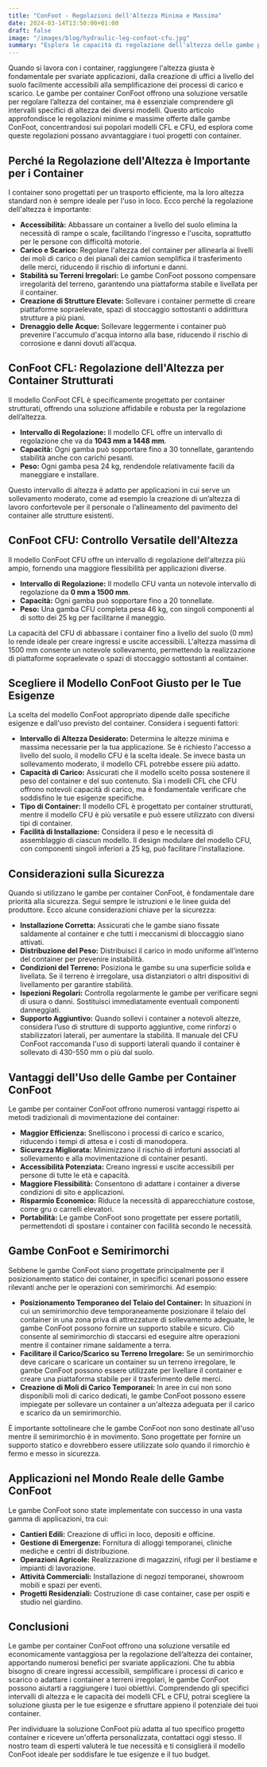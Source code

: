 ```yaml
---
title: "ConFoot - Regolazioni dell'Altezza Minima e Massima"
date: 2024-03-14T13:50:00+01:00
draft: false
image: "/images/blog/hydraulic-leg-confoot-cfu.jpg"
summary: "Esplora le capacità di regolazione dell'altezza delle gambe per container ConFoot, inclusi i modelli CFL e CFU, per ottimizzare la movimentazione e l’accessibilità dei tuoi container."
---
```


Quando si lavora con i container, raggiungere l'altezza giusta è fondamentale per svariate applicazioni, dalla creazione di uffici a livello del suolo facilmente accessibili alla semplificazione dei processi di carico e scarico. Le gambe per container ConFoot offrono una soluzione versatile per regolare l’altezza del container, ma è essenziale comprendere gli intervalli specifici di altezza dei diversi modelli. Questo articolo approfondisce le regolazioni minime e massime offerte dalle gambe ConFoot, concentrandosi sui popolari modelli CFL e CFU, ed esplora come queste regolazioni possano avvantaggiare i tuoi progetti con container.

## Perché la Regolazione dell'Altezza è Importante per i Container

I container sono progettati per un trasporto efficiente, ma la loro altezza standard non è sempre ideale per l'uso in loco. Ecco perché la regolazione dell'altezza è importante:

*   **Accessibilità:** Abbassare un container a livello del suolo elimina la necessità di rampe o scale, facilitando l'ingresso e l'uscita, soprattutto per le persone con difficoltà motorie.
*   **Carico e Scarico:** Regolare l'altezza del container per allinearla ai livelli dei moli di carico o dei pianali dei camion semplifica il trasferimento delle merci, riducendo il rischio di infortuni e danni.
*   **Stabilità su Terreni Irregolari:** Le gambe ConFoot possono compensare irregolarità del terreno, garantendo una piattaforma stabile e livellata per il container.
*   **Creazione di Strutture Elevate:** Sollevare i container permette di creare piattaforme sopraelevate, spazi di stoccaggio sottostanti o addirittura strutture a più piani.
*   **Drenaggio delle Acque:** Sollevare leggermente i container può prevenire l'accumulo d'acqua intorno alla base, riducendo il rischio di corrosione e danni dovuti all’acqua.

## ConFoot CFL: Regolazione dell'Altezza per Container Strutturati

Il modello ConFoot CFL è specificamente progettato per container strutturati, offrendo una soluzione affidabile e robusta per la regolazione dell’altezza.

*   **Intervallo di Regolazione:** Il modello CFL offre un intervallo di regolazione che va da **1043 mm a 1448 mm**.
*   **Capacità:** Ogni gamba può sopportare fino a 30 tonnellate, garantendo stabilità anche con carichi pesanti.
*   **Peso:** Ogni gamba pesa 24 kg, rendendole relativamente facili da maneggiare e installare.

Questo intervallo di altezza è adatto per applicazioni in cui serve un sollevamento moderato, come ad esempio la creazione di un’altezza di lavoro confortevole per il personale o l’allineamento del pavimento del container alle strutture esistenti.

## ConFoot CFU: Controllo Versatile dell'Altezza

Il modello ConFoot CFU offre un intervallo di regolazione dell'altezza più ampio, fornendo una maggiore flessibilità per applicazioni diverse.

*   **Intervallo di Regolazione:** Il modello CFU vanta un notevole intervallo di regolazione da **0 mm a 1500 mm**.
*   **Capacità:** Ogni gamba può sopportare fino a 20 tonnellate.
*   **Peso:** Una gamba CFU completa pesa 46 kg, con singoli componenti al di sotto dei 25 kg per facilitarne il maneggio.

La capacità del CFU di abbassare i container fino a livello del suolo (0 mm) lo rende ideale per creare ingressi e uscite accessibili. L'altezza massima di 1500 mm consente un notevole sollevamento, permettendo la realizzazione di piattaforme sopraelevate o spazi di stoccaggio sottostanti al container.

## Scegliere il Modello ConFoot Giusto per le Tue Esigenze

La scelta del modello ConFoot appropriato dipende dalle specifiche esigenze e dall'uso previsto del container. Considera i seguenti fattori:

*   **Intervallo di Altezza Desiderato:** Determina le altezze minima e massima necessarie per la tua applicazione. Se è richiesto l'accesso a livello del suolo, il modello CFU è la scelta ideale. Se invece basta un sollevamento moderato, il modello CFL potrebbe essere più adatto.
*   **Capacità di Carico:** Assicurati che il modello scelto possa sostenere il peso del container e del suo contenuto. Sia i modelli CFL che CFU offrono notevoli capacità di carico, ma è fondamentale verificare che soddisfino le tue esigenze specifiche.
*   **Tipo di Container:** Il modello CFL è progettato per container strutturati, mentre il modello CFU è più versatile e può essere utilizzato con diversi tipi di container.
*   **Facilità di Installazione:** Considera il peso e le necessità di assemblaggio di ciascun modello. Il design modulare del modello CFU, con componenti singoli inferiori a 25 kg, può facilitare l'installazione.

## Considerazioni sulla Sicurezza

Quando si utilizzano le gambe per container ConFoot, è fondamentale dare priorità alla sicurezza. Segui sempre le istruzioni e le linee guida del produttore. Ecco alcune considerazioni chiave per la sicurezza:

*   **Installazione Corretta:** Assicurati che le gambe siano fissate saldamente al container e che tutti i meccanismi di bloccaggio siano attivati.
*   **Distribuzione del Peso:** Distribuisci il carico in modo uniforme all’interno del container per prevenire instabilità.
*   **Condizioni del Terreno:** Posiziona le gambe su una superficie solida e livellata. Se il terreno è irregolare, usa distanziatori o altri dispositivi di livellamento per garantire stabilità.
*   **Ispezioni Regolari:** Controlla regolarmente le gambe per verificare segni di usura o danni. Sostituisci immediatamente eventuali componenti danneggiati.
*   **Supporto Aggiuntivo:** Quando sollevi i container a notevoli altezze, considera l’uso di strutture di supporto aggiuntive, come rinforzi o stabilizzatori laterali, per aumentare la stabilità. Il manuale del CFU ConFoot raccomanda l'uso di supporti laterali quando il container è sollevato di 430-550 mm o più dal suolo.

## Vantaggi dell'Uso delle Gambe per Container ConFoot

Le gambe per container ConFoot offrono numerosi vantaggi rispetto ai metodi tradizionali di movimentazione dei container:

*   **Maggior Efficienza:** Snelliscono i processi di carico e scarico, riducendo i tempi di attesa e i costi di manodopera.
*   **Sicurezza Migliorata:** Minimizzano il rischio di infortuni associati al sollevamento e alla movimentazione di container pesanti.
*   **Accessibilità Potenziata:** Creano ingressi e uscite accessibili per persone di tutte le età e capacità.
*   **Maggiore Flessibilità:** Consentono di adattare i container a diverse condizioni di sito e applicazioni.
*   **Risparmio Economico:** Riduce la necessità di apparecchiature costose, come gru o carrelli elevatori.
*   **Portabilità:** Le gambe ConFoot sono progettate per essere portatili, permettendoti di spostare i container con facilità secondo le necessità.

## Gambe ConFoot e Semirimorchi

Sebbene le gambe ConFoot siano progettate principalmente per il posizionamento statico dei container, in specifici scenari possono essere rilevanti anche per le operazioni con semirimorchi. Ad esempio:

*   **Posizionamento Temporaneo del Telaio del Container:** In situazioni in cui un semirimorchio deve temporaneamente posizionare il telaio del container in una zona priva di attrezzature di sollevamento adeguate, le gambe ConFoot possono fornire un supporto stabile e sicuro. Ciò consente al semirimorchio di staccarsi ed eseguire altre operazioni mentre il container rimane saldamente a terra.
*   **Facilitare il Carico/Scarico su Terreno Irregolare:** Se un semirimorchio deve caricare o scaricare un container su un terreno irregolare, le gambe ConFoot possono essere utilizzate per livellare il container e creare una piattaforma stabile per il trasferimento delle merci.
*   **Creazione di Moli di Carico Temporanei:** In aree in cui non sono disponibili moli di carico dedicati, le gambe ConFoot possono essere impiegate per sollevare un container a un'altezza adeguata per il carico e scarico da un semirimorchio.

È importante sottolineare che le gambe ConFoot non sono destinate all'uso mentre il semirimorchio è in movimento. Sono progettate per fornire un supporto statico e dovrebbero essere utilizzate solo quando il rimorchio è fermo e messo in sicurezza.

## Applicazioni nel Mondo Reale delle Gambe ConFoot

Le gambe ConFoot sono state implementate con successo in una vasta gamma di applicazioni, tra cui:

*   **Cantieri Edili:** Creazione di uffici in loco, depositi e officine.
*   **Gestione di Emergenze:** Fornitura di alloggi temporanei, cliniche mediche e centri di distribuzione.
*   **Operazioni Agricole:** Realizzazione di magazzini, rifugi per il bestiame e impianti di lavorazione.
*   **Attività Commerciali:** Installazione di negozi temporanei, showroom mobili e spazi per eventi.
*   **Progetti Residenziali:** Costruzione di case container, case per ospiti e studio nel giardino.

## Conclusioni

Le gambe per container ConFoot offrono una soluzione versatile ed economicamente vantaggiosa per la regolazione dell’altezza dei container, apportando numerosi benefici per svariate applicazioni. Che tu abbia bisogno di creare ingressi accessibili, semplificare i processi di carico e scarico o adattare i container a terreni irregolari, le gambe ConFoot possono aiutarti a raggiungere i tuoi obiettivi. Comprendendo gli specifici intervalli di altezza e le capacità dei modelli CFL e CFU, potrai scegliere la soluzione giusta per le tue esigenze e sfruttare appieno il potenziale dei tuoi container.

Per individuare la soluzione ConFoot più adatta al tuo specifico progetto container e ricevere un'offerta personalizzata, contattaci oggi stesso. Il nostro team di esperti valuterà le tue necessità e ti consiglierà il modello ConFoot ideale per soddisfare le tue esigenze e il tuo budget.